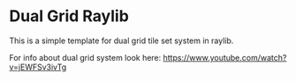 # Dual Grid Raylib

This is a simple template for dual grid tile set system in raylib.

For info about dual grid system look here: https://www.youtube.com/watch?v=jEWFSv3ivTg
